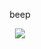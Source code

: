 <p align="center">
beep
</p>
<div align="center">
  <img src="https://i.postimg.cc/rs5QQC1v/tumblr-36daadd5bcd49c1e8b4b35ebe55bcc69-7f8e778d-1280.png"  />
</div>
